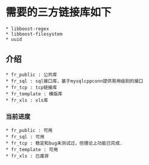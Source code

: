 # 需要的三方链接库如下
	* libboost-regex
	* libboost-filesystem
	* uuid

## 介绍
	* fr_public : 公共库
	* fr_sql : sql接口库，基于mysqlcppconn提供易用级别的接口
	* fr_tcp : tcp链接库
	* fr_template : 模版库
	* fr_xls : xls库
		
### 当前进度
	* fr_public : 可用
	* fr_sql : 可用
	* fr_tcp : 稳定和bug未测试过，但理论上功能已完成.
	* fr_template : 可用
	* fr_xls : 已废弃

